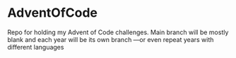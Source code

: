 # AdventOfCode
Repo for holding my Advent of Code challenges. Main branch will be mostly blank and each year will be its own branch —or even repeat years with different languages
